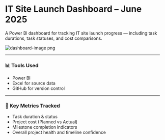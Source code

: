 # IT Site Launch Dashboard – June 2025

A Power BI dashboard for tracking IT site launch progress — including task durations, task statuses, and cost comparisons.

![dashboard-image png](https://github.com/user-attachments/assets/4b7b80fa-1e9f-4879-b4cd-baadba0c6e7b)

---

### 📊 Tools Used
- Power BI
- Excel for source data
- GitHub for version control

---

### 📌 Key Metrics Tracked
- Task duration & status
- Project cost (Planned vs Actual)
- Milestone completion indicators
- Overall project health and timeline confidence

